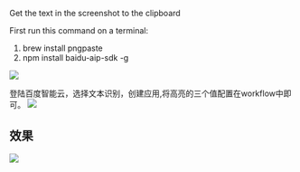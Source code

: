 Get the text in the screenshot to the clipboard

First run this command on a terminal:

1. brew install pngpaste
2. npm install baidu-aip-sdk -g


[![](https://img.shields.io/badge/version-v1.1-green)](./OCR.alfredworkflow)

<!-- more -->

登陆百度智能云，选择文本识别，创建应用,将高亮的三个值配置在workflow中即可。
![](./screenshort.png)

## 效果
![](./demo.gif)

